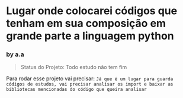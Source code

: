 <h1>Lugar onde colocarei códigos que tenham em sua composição em grande parte a linguagem python</h1>

<h3>by a.a</h3>

> Status do Projeto: Todo estudo não tem fim

Para rodar esse projeto vai precisar:
```Já que é um lugar para guarda códigos de estudos, vai precisar analisar os import e baixar as bibliotecas mencionadas do código que queira analisar```
